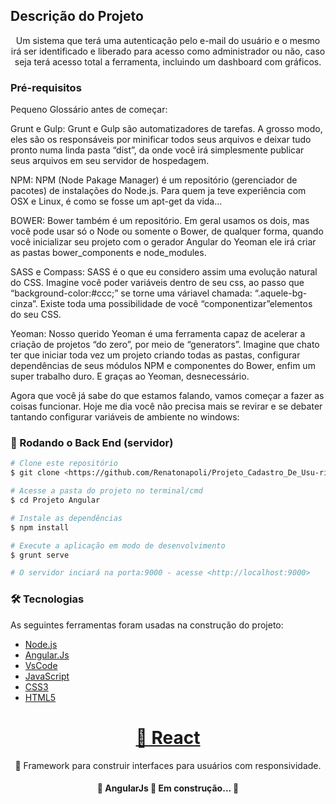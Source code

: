 ## Descrição do Projeto
<p align="center">
Um sistema que terá uma autenticação pelo e-mail do usuário e o mesmo irá ser identificado e liberado para acesso como administrador ou não, caso seja terá acesso total a ferramenta, incluindo um dashboard com gráficos.

### Pré-requisitos

Pequeno Glossário antes de começar:

Grunt e Gulp: Grunt e Gulp são automatizadores de tarefas. A grosso modo, eles são os responsáveis por minificar todos seus arquivos e deixar tudo pronto numa linda pasta “dist”, da onde você irá simplesmente publicar seus arquivos em seu servidor de hospedagem.

NPM: NPM (Node Pakage Manager) é um repositório (gerenciador de pacotes) de instalações do Node.js. Para quem ja teve experiência com OSX e Linux, é como se fosse um apt-get da vida…

BOWER: Bower também é um repositório. Em geral usamos os dois, mas você pode usar só o Node ou somente o Bower, de qualquer forma, quando você inicializar seu projeto com o gerador Angular do Yeoman ele irá criar as pastas bower_components e node_modules.

SASS e Compass: SASS é o que eu considero assim uma evolução natural do CSS. Imagine você poder variáveis dentro de seu css, ao passo que “background-color:#ccc;” se torne uma váriavel chamada: “.aquele-bg-cinza”. Existe toda uma possibilidade de você “componentizar”elementos do seu CSS.

Yeoman: Nosso querido Yeoman é uma ferramenta capaz de acelerar a criação de projetos “do zero”, por meio de “generators”. Imagine que chato ter que iniciar toda vez um projeto criando todas as pastas, configurar dependências de seus módulos NPM e componentes do Bower, enfim um super trabalho duro. E graças ao Yeoman, desnecessário.

Agora que você já sabe do que estamos falando, vamos começar a fazer as coisas funcionar. Hoje me dia você não precisa mais se revirar e se debater tantando configurar variáveis de ambiente no windows:



### 🎲 Rodando o Back End (servidor)

```bash
# Clone este repositório
$ git clone <https://github.com/Renatonapoli/Projeto_Cadastro_De_Usu-rios>

# Acesse a pasta do projeto no terminal/cmd
$ cd Projeto Angular

# Instale as dependências
$ npm install

# Execute a aplicação em modo de desenvolvimento
$ grunt serve

# O servidor inciará na porta:9000 - acesse <http://localhost:9000>
```

### 🛠 Tecnologias

As seguintes ferramentas foram usadas na construção do projeto:

- [Node.js](https://nodejs.org/en/)
- [Angular.Js](https://angularjs.org/)
- [VsCode](https://code.visualstudio.com/)
- [JavaScript](https://developer.mozilla.org/pt-BR/docs/Web/JavaScript)
- [CSS3](https://www.w3schools.com/css/)
- [HTML5](https://developer.mozilla.org/pt-BR/docs/Web/HTML)

<h1 align="center">
    <a href="https://pt-br.reactjs.org/">🔗 React </a>

</h1>
<p align="center">🚀 Framework para construir interfaces para usuários com responsividade.</p>

<h4 align="center"> 
	🚧  AngularJs 🚀 Em construção...  🚧
</h4>
